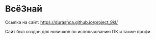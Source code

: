 <h1>ВсёЗнай</h1>

Ссылка на сайт:
https://durashca.github.io/project_9kl/

Сайт был создан для новичков по использованию ПК и также профи.
